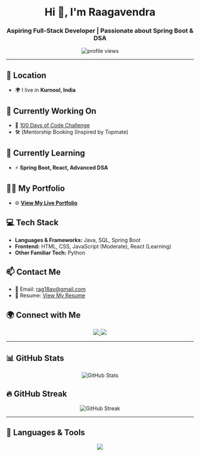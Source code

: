 <h1 align="center">Hi 👋, I'm Raagavendra</h1>
<h3 align="center">Aspiring Full-Stack Developer | Passionate about Spring Boot & DSA</h3>

<p align="center">
  <img src="https://komarev.com/ghpvc/?username=Ragav15P&label=Profile%20Views&color=0e75b6&style=flat" alt="profile views" />
</p>

---

## 📍 Location
- 🌍 I live in **Kurnool, India**

## 🔭 Currently Working On  
- 🚀 [100 Days of Code Challenge](https://github.com/Ragav15P/DSA)  
- 🛠 [Mentorship Booking (Inspired by Topmate)

## 🌱 Currently Learning  
- ⚡ **Spring Boot, React, Advanced DSA**

## 👨‍💻 My Portfolio  
- 🌐 **[View My Live Portfolio](https://demo-deployment-latest-h96x.onrender.com/)**

## 💻 Tech Stack  
- **Languages & Frameworks:** Java, SQL, Spring Boot  
- **Frontend:** HTML, CSS, JavaScript (Moderate), React (Learning)  
- **Other Familiar Tech:** Python  

## 📫 Contact Me  
- 📧 Email: [rag18av@gmail.com](mailto:rag18av@gmail.com)  
- 📄 Resume: [View My Resume](https://drive.google.com/drive/folders/1BMEJ1H1xCb0Bnn0r7K8i8Qg0iOlUfpPt)  

## 🌍 Connect with Me  
<p align="center">
  <a href="https://github.com/Ragav15P">
    <img src="https://img.shields.io/badge/GitHub-%23121011.svg?style=for-the-badge&logo=github&logoColor=white" />
  </a>
  <a href="https://www.instagram.com/hello_ragav7/">
    <img src="https://img.shields.io/badge/Instagram-%23E4405F.svg?style=for-the-badge&logo=instagram&logoColor=white" />
  </a>
</p>

---

## 📊 GitHub Stats  
<p align="center">
  <img src="https://github-readme-stats.vercel.app/api?username=Ragav15P&show_icons=true&theme=radical" alt="GitHub Stats" />
</p>

## 🔥 GitHub Streak  
<p align="center">
  <img src="https://streak-stats.demolab.com?user=Ragav15P&theme=radical" alt="GitHub Streak" />
</p>

---

## 🚀 Languages & Tools  
<p align="center">
  <img src="https://skillicons.dev/icons?i=java,spring,html,css,js,react,python,sql,git,github" />
</p>
